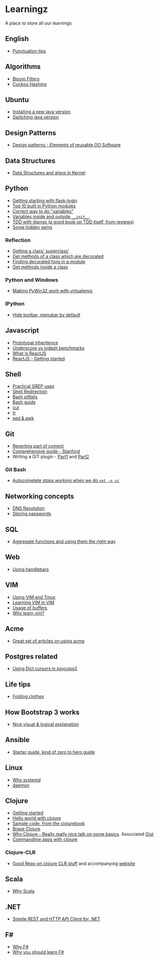 Learningz
=========

A place to store all our learnings

## English

* [Punctuation tips](https://medium.com/@wwnorton/punctuation-tips-a5e0d4a5e990)

## Algorithms

* [Bloom Filters](http://maciejczyzewski.me/2014/10/18/bloom-filters-fast-and-simple.html)
* [Cuckoo Hashing](http://en.wikipedia.org/wiki/Cuckoo_hashing)

## Ubuntu

* [Installing a new java version](http://openjdk.java.net/install/)
* [Switching java version](https://www.digitalocean.com/community/tutorials/how-to-install-java-on-ubuntu-with-apt-get)

## Design Patterns

* [Design patterns - Elements of reusable OO Software](http://www.uml.org.cn/c++/pdf/DesignPatterns.pdf)
 
## Data Structures

* [Data Structures and algos in Kernel](http://cstheory.stackexchange.com/questions/19759/core-algorithms-deployed/19773#19773)
 
## Python

* [Getting starting with flask-login](https://gist.github.com/shrayas/10004888)
* [Top 10 built in Python modules](http://www.reddit.com/r/Python/comments/28yo37/what_are_the_top_10_builtin_python_modules_that_a/)
* [Correct way to do "variables"](http://stackoverflow.com/questions/9056957/correct-way-to-define-class-variables-in-python)
* [Variables inside and outside `__init__`](http://stackoverflow.com/questions/1537202/variables-inside-and-outside-of-a-class-init-function)
* [TDD with django (a good book on TDD itself, from reviews)](http://chimera.labs.oreilly.com/books/1234000000754/index.html)
* [Some hidden gems](http://stackoverflow.com/questions/101268/hidden-features-of-python)

### Reflection

* [Getting a class' superclass'](http://stackoverflow.com/questions/1401661/python-list-all-base-classes-in-a-hierarchy)
* [Get methods of a class which are decorated](http://stackoverflow.com/questions/5910703/howto-get-all-methods-of-a-python-class-with-given-decorator)
* [Finding decorated fxns in a module](http://stackoverflow.com/questions/2144109/find-all-decorated-functions-in-a-module)
* [Get methods inside a class](http://stackoverflow.com/questions/1911281/how-do-i-get-list-of-methods-in-a-python-class)

### Python and Windows
* [Making PyWin32 work with virtualenvs](http://www.activestate.com/blog/2010/12/tips-activepython-pywin32-and-virtualenv)

### IPython
* [Hide toolbar, menubar by default](http://stackoverflow.com/questions/23540870/ipython-notebook-how-to-toggle-header-invisible-by-default)

## Javascript

* [Prototypal inheritence](http://oli.me.uk/2013/06/01/prototypical-inheritance-done-right/)
* [Underscore vs lodash benchmarks](http://pastie.org/9699461#)
* [What is ReactJS](http://www.funnyant.com/reactjs-what-is-it/)
* [ReactJS - Getting started](http://scotch.io/tutorials/javascript/learning-react-getting-started-and-concepts)


## Shell

* [Practical GREP uses](http://www.thegeekstuff.com/2009/03/15-practical-unix-grep-command-examples/)
* [Shell Redirection](http://wiki.bash-hackers.org/howto/redirection_tutorial)
* [Bash pitfalls](http://mywiki.wooledge.org/BashPitfalls)
* [Bash guide](http://mywiki.wooledge.org/BashGuide)
* [cut](http://www.folkstalk.com/2012/02/cut-command-in-unix-linux-examples.html)
* [tr](http://www.thegeekstuff.com/2012/12/linux-tr-command/)
* [sed & awk](http://www.tldp.org/LDP/abs/html/sedawk.html)

## Git

* [Reverting part of commit](http://stackoverflow.com/questions/4795600/reverting-part-of-a-commit-with-git)
* [Comprehensive guide - Stanford](http://www-cs-students.stanford.edu/~blynn/gitmagic/)
* Writing a GIT plugin - [Part1](http://adamcod.es/2013/07/12/how-to-create-git-plugin.html) and [Part2](http://adamcod.es/2013/07/19/how-to-create-git-plugin-part2.html)

### Git Bash
* [Autocomplete stops working when we do `set -o vi`](http://stackoverflow.com/questions/2252183/tab-autocompletion-in-bash-vi-shell-mode)

## Networking concepts

* [DNS Resolution](http://blog.taos.com/2013/11/19/dns-resolution-a-primer/)
* [Storing passwords](https://crackstation.net/hashing-security.htm)

## SQL

* [Aggregate functions and using them the right way](http://www.looker.com/news/blog/aggregate-functions-gone-bad-and-joins-who-made-them-way)

## Web

* [Using handlebars](http://jsfiddle.net/raghothams/BQ3SD/5/)
 
## VIM

* [Using VIM and Tmux](http://www.devcasts.io/p/boost-your-productivity-with-vim-and-tmux/)
* [Learning VIM in VIM](http://nerds.weddingpartyapp.com/tech/2013/11/17/mastering-vim-in-vim/)
* [Usage of buffers](http://www.reddit.com/r/vim/comments/1ujrvg/proper_usage_of_buffers/)
* [Why learn vim?](http://www.reddit.com/r/vim/comments/1u8tbi/advice_for_those_resolving_to_learn_vim/)


## Acme

* [Great set of articles on using acme](http://echosa.github.io/blog/2014/06/18/lets-try-acme-ep-0-research/)

## Postgres related

* [Using Dict cursors in psycopg2](http://initd.org/psycopg/docs/extras.html#dictionary-like-cursor)

## Life tips

* [Folding clothes](https://www.youtube.com/watch?feature=player_embedded&v=Ark90G_aWLM)

## How Bootstrap 3 works

* [Nice visual & logical explanation](http://www.helloerik.com/the-subtle-magic-behind-why-the-bootstrap-3-grid-works)


## Ansible

* [Starter guide, kind of zero to hero guide](https://serversforhackers.com/editions/2014/08/26/getting-started-with-ansible/)


## Linux

* [Why systemd](http://blog.jorgenschaefer.de/2014/07/why-systemd.html)
* [daemon](http://www.freedesktop.org/software/systemd/man/daemon.html)

## Clojure

* [Getting started](http://java.ociweb.com/mark/clojure/article.html)
* [Hello world with clojure](http://ben.vandgrift.com/2013/03/13/clojure-hello-world.html)
* [Sample code, from the clojurebook](https://github.com/clojurebook/ClojureProgramming)
* [Brave Clojure](http://www.braveclojure.com/)
* [Why Clojure - Really really nice talk on some basics](https://www.youtube.com/watch?v=alMbUJneFn0). Associated [Gist](https://gist.github.com/brandonbloom/8429988)
* [Commandline apps with clojure](http://www.beaconhill.com/blog/?p=283)

### Clojure-CLR

* [Good Repo on clojure CLR stuff](https://github.com/rippinrobr/clojure-clr-intro) and accompanying [website](http://www.myclojureadventure.com/)

## Scala

* [Why Scala](https://www.youtube.com/watch?v=LH75sJAR0hc)

## .NET

* [Simple REST and HTTP API Client for .NET](https://github.com/kato-im/RestSharp)

## F\# 

* [Why F#](http://fsharpforfunandprofit.com/why-use-fsharp/)
* [Why you should learn F#](http://www.codemag.com/Article/1203081)
